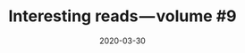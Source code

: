 ---
title: "Interesting reads — volume #9"
url: "https://medium.com/@lukapeharda/interesting-reads-volume-9-3a39fda84274"
date: "2020-03-30"
excerpt: "I know you’ve been impatiently waiting for this month’s installment of Interesting Reads. Again, a collection of mostly PHP, Laravel, WordPress and JavaScript links but there should be something for everybody to enjoy."
---